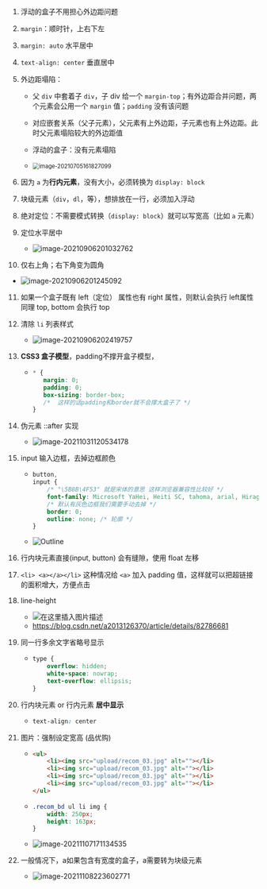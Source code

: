 1. 浮动的盒子不用担心外边距问题

2. `margin`：顺时针，上右下左

3. `margin: auto` 水平居中

4. `text-align: center` 垂直居中

5. 外边距塌陷：

   - 父 `div` 中套着子 `div`，子 div 给一个 `margin-top`；有外边距合并问题，两个元素会公用一个 `margin` 值；`padding` 没有该问题

   - 对应嵌套关系（父子元素），父元素有上外边距，子元素也有上外边距。此时父元素塌陷较大的外边距值
   - 浮动的盒子：没有元素塌陷
   - <img src="https://raw.githubusercontent.com/TWDH/Leetcode-From-Zero/pictures/img/image-20210705161827099.png" alt="image-20210705161827099" style="zoom:80%;" />

6. 因为 `a` 为**行内元素**，没有大小，必须转换为 `display: block`

7. 块级元素（`div`，`dl`，等），想排放在一行，必须加入浮动

8. 绝对定位：不需要模式转换（`display: block`）就可以写宽高（比如 `a` 元素）

9. 定位水平居中

   - ![image-20210906201032762](https://raw.githubusercontent.com/TWDH/Leetcode-From-Zero/pictures/img/image-20210906201032762.png)

10. 仅右上角；右下角变为圆角

   - ![image-20210906201245092](https://raw.githubusercontent.com/TWDH/Leetcode-From-Zero/pictures/img/image-20210906201245092.png)

11. 如果一个盒子既有 left（定位） 属性也有 right 属性，则默认会执行 left属性 同理 top, bottom 会执行 top

12. 清除 `li` 列表样式

    - ![image-20210906202419757](https://raw.githubusercontent.com/TWDH/Leetcode-From-Zero/pictures/img/image-20210906202419757.png)

13. **CSS3 盒子模型**，padding不撑开盒子模型，

    - ```css
      * {
         margin: 0;
         padding: 0;
         box-sizing: border-box;
         /*  这样的话padding和border就不会撑大盒子了 */
      }
      ```

14. 伪元素 ::after 实现

    - ![image-20211031120534178](https://raw.githubusercontent.com/TWDH/Leetcode-From-Zero/pictures/img/image-20211031120534178.png)

15. input 输入边框，去掉边框颜色

    - ```css
      button,
      input {
          /* "\5B8B\4F53" 就是宋体的意思 这样浏览器兼容性比较好 */
          font-family: Microsoft YaHei, Heiti SC, tahoma, arial, Hiragino Sans GB, "\5B8B\4F53", sans-serif;
          /* 默认有灰色边框我们需要手动去掉 */
          border: 0; 
          outline: none; /* 轮廓 */
      }
      ```

    - ![Outline](https://www.runoob.com/images/box_outline.gif)

16. 行内块元素直接(input, button) 会有缝隙，使用 float 左移

17. `<li> <a></a></li>` 这种情况给 `<a>` 加入 padding 值，这样就可以把超链接的面积增大，方便点击

18. line-height

    - ![在这里插入图片描述](https://img-blog.csdn.net/20180920105701124?watermark/2/text/aHR0cHM6Ly9ibG9nLmNzZG4ubmV0L2EyMDEzMTI2Mzcw/font/5a6L5L2T/fontsize/400/fill/I0JBQkFCMA==/dissolve/70)
    - https://blog.csdn.net/a2013126370/article/details/82786681
    
19. 同一行多余文字省略号显示

    - ```css
      type {
          overflow: hidden;
          white-space: nowrap;
          text-overflow: ellipsis;
      }
      ```

20. 行内块元素 or 行内元素 **居中显示**

    - ```css
      text-align: center
      ```

21. 图片：强制设定宽高 (品优购)

    - ```html
      <ul>
          <li><img src="upload/recom_03.jpg" alt=""></li>
          <li><img src="upload/recom_03.jpg" alt=""></li>
          <li><img src="upload/recom_03.jpg" alt=""></li>
          <li><img src="upload/recom_03.jpg" alt=""></li>
      </ul>
      ```

    - ```css
      .recom_bd ul li img {
          width: 250px;
          height: 163px;
      }
      ```

    - ![image-20211107171134535](https://raw.githubusercontent.com/TWDH/Leetcode-From-Zero/pictures/img/image-20211107171134535.png)

22. 一般情况下，a如果包含有宽度的盒子，a需要转为块级元素

    - ![image-20211108223602771](https://raw.githubusercontent.com/TWDH/Leetcode-From-Zero/pictures/img/image-20211108223602771.png)

